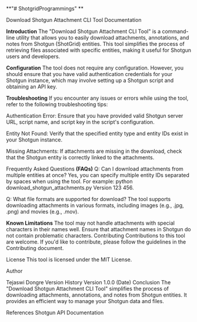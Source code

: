 **"# ShotgridProgrammings" **

Download Shotgun Attachment CLI Tool Documentation

**Introduction**
The "Download Shotgun Attachment CLI Tool" is a command-line utility that allows you to easily download attachments, annotations, and notes from Shotgun (ShotGrid) entities. This tool simplifies the process of retrieving files associated with specific entities, making it useful for Shotgun users and developers.

**Configuration**
The tool does not require any configuration. However, you should ensure that you have valid authentication credentials for your Shotgun instance, which may involve setting up a Shotgun script and obtaining an API key.

**Troubleshooting**
If you encounter any issues or errors while using the tool, refer to the following troubleshooting tips:

Authentication Error: Ensure that you have provided valid Shotgun server URL, script name, and script key in the script's configuration.

Entity Not Found: Verify that the specified entity type and entity IDs exist in your Shotgun instance.

Missing Attachments: If attachments are missing in the download, check that the Shotgun entity is correctly linked to the attachments.

Frequently Asked Questions **(FAQs)**
Q: Can I download attachments from multiple entities at once?
Yes, you can specify multiple entity IDs separated by spaces when using the tool. For example: python download_shotgun_attachments.py Version 123 456.

Q: What file formats are supported for download?
The tool supports downloading attachments in various formats, including images (e.g., .jpg, .png) and movies (e.g., .mov).

**Known Limitations**
The tool may not handle attachments with special characters in their names well. Ensure that attachment names in Shotgun do not contain problematic characters.
Contributing
Contributions to this tool are welcome. If you'd like to contribute, please follow the guidelines in the Contributing document.

License
This tool is licensed under the MIT License.

Author

Tejaswi Dongre
Version History
Version 1.0.0 (Date)
Conclusion
The "Download Shotgun Attachment CLI Tool" simplifies the process of downloading attachments, annotations, and notes from Shotgun entities. It provides an efficient way to manage your Shotgun data and files.

References
Shotgun API Documentation

